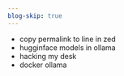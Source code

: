 ```yaml
---
blog-skip: true
---
```



- copy permalink to line in zed
- hugginface models in ollama
- hacking my desk
- docker ollama
